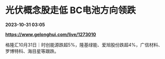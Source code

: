# 光伏概念股走低 BC电池方向领跌

**2023-10-31 03:05**

**https://www.gelonghui.com/live/1273010**

格隆汇10月31日｜时创能源跌超5%，隆基绿能、爱旭股份跌超4%，广信材料、罗博特科、海目星等跟跌。